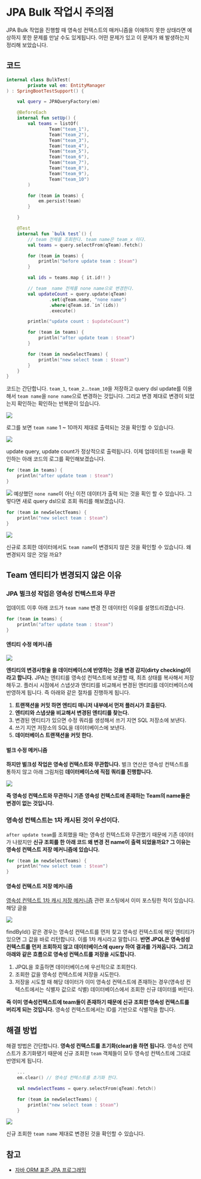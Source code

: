 # JPA Bulk 작업시 주의점

JPA Bulk 작업을 진행할 때 영속성 컨텍스트의 매커니즘을 이애하지 못한 상태라면 예상하지 못한 문제를 만날 수도 있게됩니다. 어떤 문제가 있고 이 문제가 왜 발생하는지 정리해 보았습니다.

## 코드
```kotlin
internal class BulkTest(
        private val em: EntityManager
) : SpringBootTestSupport() {

    val query = JPAQueryFactory(em)

    @BeforeEach
    internal fun setUp() {
        val teams = listOf(
                Team("team_1"),
                Team("team_2"),
                Team("team_3"),
                Team("team_4"),
                Team("team_5"),
                Team("team_6"),
                Team("team_7"),
                Team("team_8"),
                Team("team_9"),
                Team("team_10")
        )

        for (team in teams) {
            em.persist(team)
        }

    }

    @Test
    internal fun `bulk test`() {
        // team 전체를 조회한다. team name은 team_x 이다.
        val teams = query.selectFrom(qTeam).fetch()

        for (team in teams) {
            println("before update team : $team")
        }

        val ids = teams.map { it.id!! }

        // team  name 전체를 none name으로 변경한다. 
        val updateCount = query.update(qTeam)
                .set(qTeam.name, "none name")
                .where(qTeam.id.`in`(ids))
                .execute()

        println("update count : $updateCount")

        for (team in teams) {
            println("after update team : $team")
        }

        for (team in newSelectTeams) {
            println("new select team : $team")
        }
    }
}
```

코드는 간단합니다. `team_1`, `team_2`...`team_10`을 저장하고 query dsl update를 이용해서 `team name`을 `none name`으로 변경하는 것입니다. 그리고 변경 제대로 변경이 되었는지 확인하는 확인하는 반복문이 있습니다.


![](images/before-update.png)

로그를 보면 `team name` 1 ~ 10까지 제대로 출력되는 것을 확인할 수 있습니다.

![](images/update-query.png)

update query, update count가 정상적으로 출력됩니다. 이제 업데이트된 `team`을 확인하는 아래 코드의 로그를 확인해보겠습니다.

```kotlin
for (team in teams) {
    println("after update team : $team")
}
```
![](images/ater-update.png)
예상했던 `none name`이 아닌 이전 데이터가 출력 되는 것을 획인 할 수 있습니다. 그렇다면 새로 query dsl으로 조회 쿼리를 해보겠습니다.

```kotlin
for (team in newSelectTeams) {
    println("new select team : $team")
}
```
![](images/team-2.png)

신규로 조회한 데이터에서도 `team name`이 변경되지 않은 것을 확인할 수 있습니다. 왜 변경되지 않은 것일 까요?

## Team 엔티티가 변경되지 않은 이유

### JPA 벌크성 작업은 영속성 컨텍스트와 무관
업데이트 이후 아래 코드가 `team name` 변경 전 데이터인 이유를 설명드리겠습니다.

```kotlin
for (team in teams) {
    println("after update team : $team")
}
```

#### 엔티티 수정 메커니즘
![](https://github.com/cheese10yun/TIL/raw/master/assets/jpa-persistent-dirty-checking.png)

**엔티티의 변경사항을 을 데이터베이스에 반영하는 것을 변경 감지(dirty checking)이라고 합니다.** JPA는 엔티티를 영속성 컨텍스트에 보관할 때, 최초 상태를 복사해서 저장해두고. 플러시 시점에서 스냅샷과 엔티티를 비교해서 변경된 엔티티를 데이터베이스에 반영하게 됩니다. 즉 아래와 같은 절차를 진행하게 됩니다.

1. **트랜잭션을 커밋 하면 엔티티 매니저 내부에서 먼저 플러시가 호출된다.**
2. **엔티티와 스냅샷을 비교해서 변경된 엔티티를 찾는다.**
3. 변경된 엔티티가 있으면 수정 쿼리를 생성해서 쓰기 지연 SQL 저장소에 보낸다.
4. 쓰기 지연 저장소의 SQL을 데이터베이스에 보낸다.
5. **데이터베이스 트랜잭션을 커밋 한다.**

#### 벌크 수정 메커니즘
**하지만 벌크성 작업은 영속성 컨텍스트와 무관합니다.** 벌크 연산은 영속성 컨텍스트를 통하지 않고 아래 그림처럼 **데이터베이스에 직접 쿼리를 진행합니다.**

![](https://github.com/cheese10yun/TIL/blob/master/assets/jpa-bulk.png?raw=true)

**즉 영속성 컨텍스트와 무관하니 기존 영속성 컨텍스트에 존재하는 Team의 name들은 변경이 없는 것입니다.**

### 영속성 컨텍스트는 1차 캐시된 것이 우선이다.
`after update team`를 조회했을 때는 영속성 컨텍스트와 무관했기 때문에 기존 데이터가 나왔지만 **신규 조회를 한 아래 코드 왜 변경 전 name이 출력 되었을까요? 그 이유는 영속성 컨텍스트 저장 메커니즘에 있습니다.**

```kotlin
for (team in newSelectTeams) {
    println("new select team : $team")
}
```

#### 영속성 컨텍스트 저장 메커니즘

[영속성 컨텍스트 1차 캐시 저장 메커니즘](https://cheese10yun.github.io/jpa-persistent-context/) 관련 포스팅에서 이미 포스팅한 적이 있습니다. 해당 글을 

![](https://github.com/cheese10yun/blog-sample/raw/master/query-dsl/docs/images/query-result-.png)

findById() 같은 경우는 영속성 컨텍스트를 먼저 찾고 영속성 컨텍스트에 해당 엔티티가 있으면 그 값을 바로 리턴합니다. 이를 1차 캐시라고 말합니다. **반면 JPQL은 영속성성 컨텍스트를 먼저 조회하지 않고 데이터베이스에 query 하여 결과를 가져옵니다. 그리고 아래와 같은 흐름으로 영속성 컨텍스트를 저장을 시도합니다.**

1. JPQL을 호출하면 데이터베이스에 우선적으로 조회한다.
2. 조회한 값을 영속성 컨텍스트에 저장을 시도한다.
3. 저장을 시도할 때 해당 데이터가 이미 영속성 컨텍스트에 존재하는 경우(영속성 컨텍스트에서는 식별자 값으로 식별) 데이터베이스에서 조회한 신규 데이터를 버린다.


**즉 이미 영속성컨텍스트에 team들이 존재하기 때문에 신규 조회한 영속성 컨텍스트를 버리게 되는 것입니다.** 영속성 컨텍스트에서는 ID를 기반으로 식별작을 합니다.

## 해결 방법
해결 방법은 간단합니다. **영속성 컨텍스트를 초기화(clear)을 하면 됩니다.** 영속성 컨텍스트가 초기화됐기 때문에 신규 조회한 `team` 객체들이 모두 영속성 컨텍스트에 그대로 반영되게 됩니다. 


```kotlin
    ...
    em.clear() // 영속성 컨텍스트를 초기화 한다.

    val newSelectTeams = query.selectFrom(qTeam).fetch()

    for (team in newSelectTeams) {
        println("new select team : $team")
    }
```
![](images/team-name.png)

신규 조회한 `team name` 제대로 변경된 것을 확인할 수 있습니다.

## 참고
* [자바 ORM 표준 JPA 프로그래밍](http://acornpub.co.kr/book/jpa-programmig) 